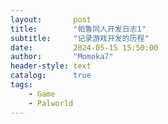 ```yaml
---
layout:       post
title:        "帕鲁同人开发日志1"
subtitle:     "记录游戏开发的历程"
date:         2024-05-15 15:50:00
author:       "Momoka7"
header-style: text
catalog:      true
tags:
    - Game
    - Palworld
---
```


